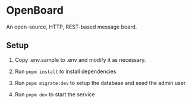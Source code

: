# OpenBoard

An open-source, HTTP, REST-based message board.

## Setup

1. Copy .env.sample to .env and modify it as necessary.

2. Run `pnpm install` to install dependencies

3. Run `pnpm migrate:dev` to setup the database and seed the admin user

4. Run `pnpm dev` to start the service
